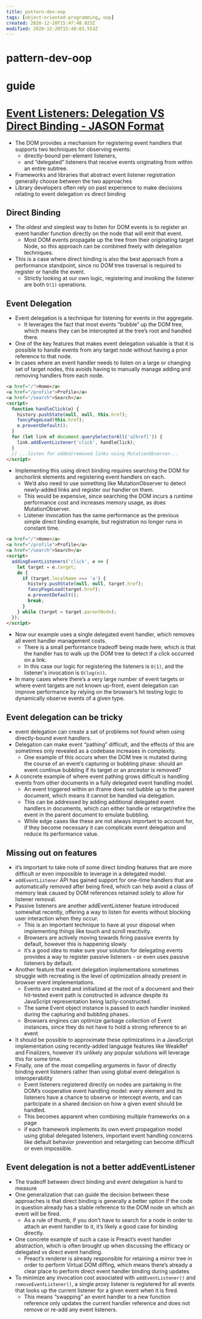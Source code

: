 ```yaml
---
title: pattern-dev-oop
tags: [object-oriented-programming, oop]
created: 2020-12-20T15:47:40.025Z
modified: 2020-12-20T15:48:03.553Z
---
```


# pattern-dev-oop

# guide

# [Event Listeners: Delegation VS Direct Binding - JASON Format](https://jasonformat.com/event-delegation-vs-direct-binding/)
- The DOM provides a mechanism for registering event handlers that supports two techniques for observing events: 
  - directly-bound per-element listeners, 
  - and “delegated” listeners that receive events originating from within an entire subtree.
- Frameworks and libraries that abstract event listener registration generally choose between the two approaches
- Library developers often rely on past experience to make decisions relating to event delegation vs direct binding

## Direct Binding

- The oldest and simplest way to listen for DOM events is to register an event handler function directly on the node that will emit that event. 
  - Most DOM events propagate up the tree from their originating target Node, so this approach can be combined freely with delegation techniques.
- This is a case where direct binding is also the best approach from a performance standpoint, since no DOM tree traversal is required to register or handle the event. 
  - Strictly looking at our own logic, registering and invoking the listener are both `O(1)` operations.

## Event Delegation

- Event delegation is a technique for listening for events in the aggregate. 
  - It leverages the fact that most events “bubble” up the DOM tree, which means they can be intercepted at the tree’s root and handled there.
- One of the key features that makes event delegation valuable is that it is possible to handle events from any target node without having a prior reference to that node.
- In cases where an event handler needs to listen on a large or changing set of target nodes, this avoids having to manually manage adding and removing handlers from each node.

```html
<a href="/">Home</a>
<a href="/profile">Profile</a>
<a href="/search">Search</a>
<script>
  function handleClick(e) {
    history.pushState(null, null, this.href);
    fancyPageLoad(this.href);
    e.preventDefault();
  }
  for (let link of document.querySelectorAll('a[href]')) {
    link.addEventListener('click', handleClick);
  }
  // ...listen for added/removed links using MutationObserver...
</script>
```

- Implementing this using direct binding requires searching the DOM for anchorlink elements and registering event handlers on each. 
  - We’d also need to use something like MutationObserver to detect newly-added links and register our handler on them. 
  - This would be expensive, since searching the DOM incurs a runtime performance cost and increases memory usage, as does MutationObserver. 
  - Listener invocation has the same performance as the previous simple direct binding example, but registration no longer runs in constant time.

```HTML
<a href="/">Home</a>
<a href="/profile">Profile</a>
<a href="/search">Search</a>
<script>
  addingEventListeners('click', e => {
    let target = e.target;
    do {
      if (target.localName === 'a') {
        history.pushState(null, null, target.href);
        fancyPageLoad(target.href);
        e.preventDefault();
        break;
      }
    } while (target = target.parentNode);
  });
</script>
```

- Now our example uses a single delegated event handler, which removes all event handler management costs. 
  - There is a small performance tradeoff being made here, which is that the handler has to walk up the DOM tree to detect if a click occurred on a link. 
  - In this case our logic for registering the listeners is `O(1)`, and the listener's invocation is `O(log(n))`.
- In many cases where there’s a very large number of event targets or where event targets are not known up-front, event delegation can improve performance by relying on the browser’s hit testing logic to dynamically observe events of a given type.

## Event delegation can be tricky

- event delegation can create a set of problems not found when using directly-bound event handlers. 
- Delegation can make event “pathing” difficult, and the effects of this are sometimes only revealed as a codebase increases in complexity. 
  - One example of this occurs when the DOM tree is mutated during the course of an event’s capturing or bubbling phase: should an event continue bubbling if its target or an ancestor is removed?
- A concrete example of where event pathing grows difficult is handling events from other documents in a fully delegated event handling model. 
  - An event triggered within an iframe does not bubble up to the parent document, which means it cannot be handled via delegation. 
  - This can be addressed by adding additional delegated event handlers in documents, which can either handle or retarget/refire the event in the parent document to emulate bubbling. 
  - While edge cases like these are not always important to account for, if they become necessary it can complicate event delegation and reduce its performance value.

## Missing out on features

- it’s important to take note of some direct binding features that are more difficult or even impossible to leverage in a delegated model. 
- `addEventListener` API has gained support for one-time handlers that are automatically removed after being fired, which can help avoid a class of memory leak caused by DOM references retained solely to allow for listener removal.
- Passive listeners are another addEventListener feature introduced somewhat recently, offering a way to listen for events without blocking user interaction when they occur. 
  - This is an important technique to have at your disposal when implementing things like touch and scroll reactivity. 
  - Browsers are actively moving towards firing passive events by default, however this is happening slowly
  - it’s a good idea to make sure your solution for delegating events provides a way to register passive listeners - or even uses passive listeners by default.
- Another feature that event delegation implementations sometimes struggle with recreating is the level of optimization already present in browser event implementations. 
  - Events are created and initialized at the root of a document and their hit-tested event path is constructed in advance despite its JavaScript representation being lazily-constructed. 
  - The same Event object instance is passed to each handler invoked during the capturing and bubbling phases. 
  - Browsers engines can optimize garbage collection of Event instances, since they do not have to hold a strong reference to an event
- It should be possible to approximate these optimizations in a JavaScript implementation using recently-added language features like WeakRef and Finalizers, however it’s unlikely any popular solutions will leverage this for some time.
- Finally, one of the most compelling arguments in favor of directly binding event listeners rather than using global event delegation is interoperability
  - Event listeners registered directly on nodes are partaking in the DOM’s cooperative event handling model: every element and its listeners have a chance to observe or intercept events, and can participate in a shared decision on how a given event should be handled. 
  - This becomes apparent when combining multiple frameworks on a page
  - if each framework implements its own event propagation model using global delegated listeners, important event handling concerns like default behavior prevention and retargeting can become difficult or even impossible.

## Event delegation is not a better addEventListener

- The tradeoff between direct binding and event delegation is hard to measure
- One generalization that can guide the decision between these approaches is that direct binding is generally a better option if the code in question already has a stable reference to the DOM node on which an event will be fired. 
  - As a rule of thumb, if you don’t have to search for a node in order to attach an event handler to it, it’s likely a good case for binding directly.
- One concrete example of such a case is Preact’s event handler abstraction, which is often brought up when discussing the efficacy or delegated vs direct event handling. 
  - Preact’s renderer is already responsible for retaining a mirror tree in order to perform Virtual DOM diffing, which means there’s already a clear place to perform direct event handler binding during updates
- To minimize any invocation cost associated with `addEventListener()` and `removeEventListener()`, a single proxy listener is registered for all events that looks up the current listener for a given event when it is fired. 
  - This means “swapping” an event handler to a new function reference only updates the current handler reference and does not remove or re-add any event listeners.
